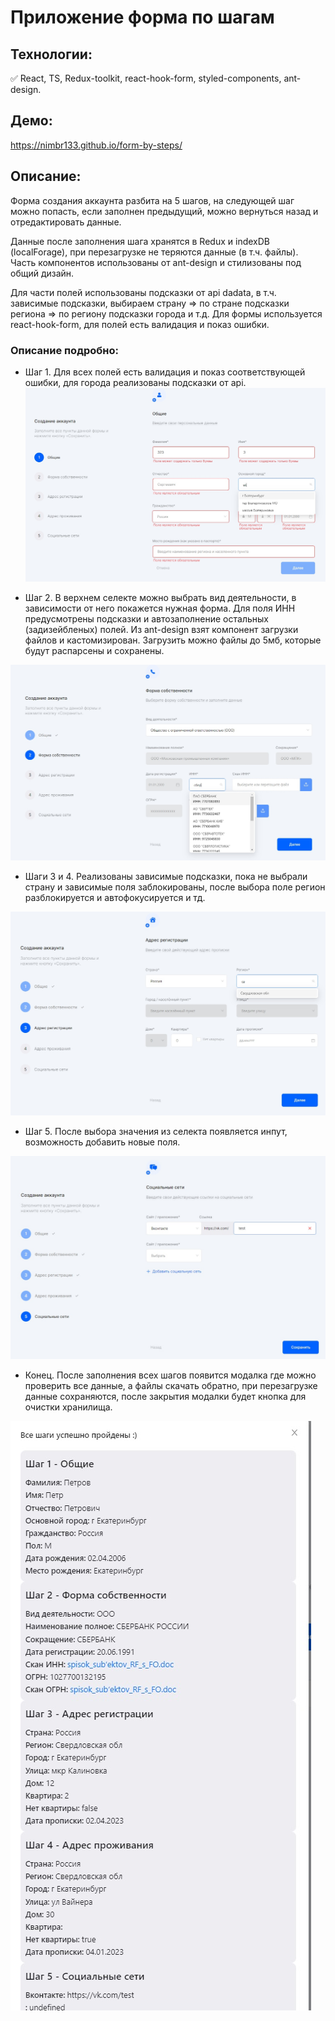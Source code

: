 # Приложение форма по шагам

## Технологии: 
:white_check_mark: React, TS, Redux-toolkit, react-hook-form,  styled-components, ant-design.

## Демо: 
https://nimbr133.github.io/form-by-steps/

## Описание: 
Форма создания аккаунта разбита на 5 шагов, на следующей шаг можно попасть, если заполнен предыдущий, можно вернуться назад и отредактировать данные.

Данные после заполнения шага хранятся в Redux и indexDB (localForage), при перезагрузке не теряются данные (в т.ч. файлы). Часть компонентов использованы от ant-design и стилизованы под общий дизайн. 

Для части полей использованы подсказки от api dadata, в т.ч. зависимые подсказки, выбираем страну => по стране подсказки региона => по региону подсказки города и т.д.
Для формы используется react-hook-form, для полей есть валидация и показ ошибки.

### Описание подробно: 
+ Шаг 1.
Для всех полей есть валидация и показ соответствующей ошибки, для города реализованы подсказки от api.
![Step_1](./images/step_1.jpg "Step_1")

+ Шаг 2.
В верхнем селекте можно выбрать вид деятельности, в зависимости от него покажется нужная форма. Для поля ИНН предусмотрены подсказки и автозаполнение остальных (задизейбленых) полей. Из ant-design взят компонент загрузки файлов и кастомизирован. Загрузить можно файлы до 5мб, которые будут распарсены и сохранены.

![Step_2](./images/step_2.jpg "Step_2")

+ Шаги 3 и 4.
Реализованы зависимые подсказки, пока не выбрали страну и зависимые поля заблокированы, после выбора поле регион разблокируется и автофокусируется и тд.

![Step_3_4](./images/step_3_4.jpg "Step_3_4")

+ Шаг 5.
После выбора значения из селекта появляется инпут, возможность добавить новые поля.

![Step_5](./images/step_5.jpg "Step_5")

+ Конец.
После заполнения всех шагов появится модалка где можно проверить все данные, а файлы скачать обратно, при перезагрузке данные сохраняются, после закрытия модалки будет кнопка для очистки хранилища.

![End_form](./images/end_form.jpg "End_form")